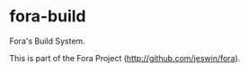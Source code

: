 fora-build
==========

Fora's Build System.

This is part of the Fora Project (http://github.com/jeswin/fora).  


